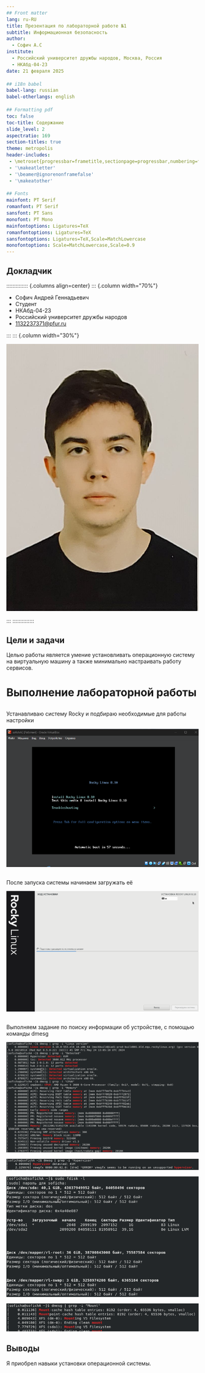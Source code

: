 ```yaml
---
## Front matter
lang: ru-RU
title: Презентация по лабораторной работе №1
subtitle: Информационная безопасность			
author:
  - Софич А.С
institute:
  - Российский университет дружбы народов, Москва, Россия
  - НКАбд-04-23
date: 21 февраля 2025

## i18n babel
babel-lang: russian
babel-otherlangs: english

## Formatting pdf
toc: false
toc-title: Содержание
slide_level: 2
aspectratio: 169
section-titles: true
theme: metropolis
header-includes:
 - \metroset{progressbar=frametitle,sectionpage=progressbar,numbering=fraction}
 - '\makeatletter'
 - '\beamer@ignorenonframefalse'
 - '\makeatother'

## Fonts
mainfont: PT Serif
romanfont: PT Serif
sansfont: PT Sans
monofont: PT Mono
mainfontoptions: Ligatures=TeX
romanfontoptions: Ligatures=TeX
sansfontoptions: Ligatures=TeX,Scale=MatchLowercase
monofontoptions: Scale=MatchLowercase,Scale=0.9
---
```



## Докладчик

:::::::::::::: {.columns align=center}
::: {.column width="70%"}

  * Софич Андрей Геннадьевич
  * Студент
  * НКАбд-04-23
  * Российский университет дружбы народов
  * [1132237371@pfur.ru](mailto:1132237371@rudn.ru)

:::
::: {.column width="30%"}

![](./image/20.png)

:::
::::::::::::::


## Цели и задачи

Целью работы является умение установливать операционную систему на виртуальную машину а также минимально настраивать работу сервисов.



# Выполнение лабораторной работы

## 

Устанавливаю систему Rocky и подбираю необходимые для работы настройки

![Запуск](image/5.png)

## 

После запуска системы начинаем загружать её 

![Загрузка](image/10.png)
 

##

Выполняем задание по поиску информации об устройстве, с помощью команды dmesg

![Загрузка](image/11.png)

![Загрузка](image/12.png)

![Загрузка](image/13.png)

![Загрузка](image/14.png)



## Выводы

Я приобрел навыки установки операционной системы.


